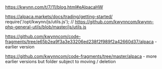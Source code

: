 https://kwynn.com/t/7/11/blog.html#eAlpacaHW

https://alpaca.markets/docs/trading/getting-started/
require('/opt/kwynn/js/utils.js'); // https://github.com/kwynncom/kwynn-php-general-utils/blob/master/js/utils.js


https://github.com/kwynncom/code-fragments/tree/e65b2ea9f3a3e33206ed238f2f989f2a42660d37/alpaca - earlier version

https://github.com/kwynncom/code-fragments/tree/master/alpaca - more earlier versions but folder subject to moving / deletion
